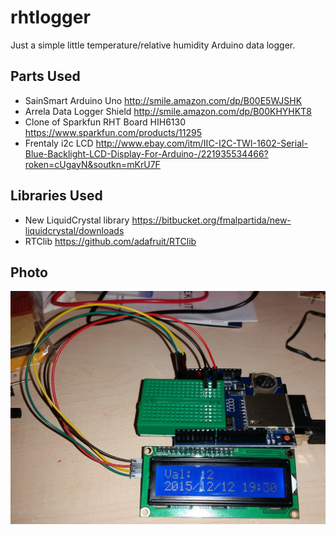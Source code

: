 # rhtlogger
Just a simple little temperature/relative humidity Arduino data logger.

## Parts Used

- SainSmart Arduino Uno http://smile.amazon.com/dp/B00E5WJSHK
- Arrela Data Logger Shield http://smile.amazon.com/dp/B00KHYHKT8
- Clone of Sparkfun RHT Board HIH6130 https://www.sparkfun.com/products/11295
- Frentaly i2c LCD http://www.ebay.com/itm/IIC-I2C-TWI-1602-Serial-Blue-Backlight-LCD-Display-For-Arduino-/221935534466?roken=cUgayN&soutkn=mKrU7F

## Libraries Used

- New LiquidCrystal library https://bitbucket.org/fmalpartida/new-liquidcrystal/downloads
- RTClib https://github.com/adafruit/RTClib

## Photo

![alt tag](https://github.com/lizcorson/rhtlogger/blob/master/photos/dec12.jpg)